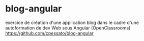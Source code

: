 # blog-angular
exercice de création d'une application blog dans le cadre d'une autoformation de dev Web sous Angular (OpenClassrooms)
https://github.com/cpessato/blog-angular
